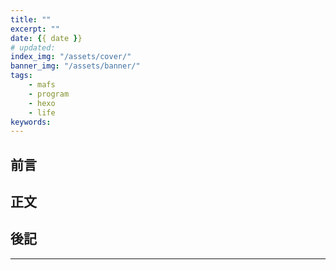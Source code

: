```yaml
---
title: ""
excerpt: ""
date: {{ date }}
# updated: 
index_img: "/assets/cover/"
banner_img: "/assets/banner/"
tags: 
    - mafs
    - program
    - hexo
    - life
keywords: 
---
```


<!-- Latex Protector: Remove "@" before use -->
<!--@lp:skip-all-->
<!--@lp:skip-some-->

<!-- EMSP Replacer: Auto replacement of double full-width white-space with &emsp;&emsp; -->

<!-- Spoiler Replacer: Replace ||text||  with {% spoiler text %} -->
<!--@sprp:skip-all-->

<!-- Footnote Reposer: Auto repositioning of all the footnotes in post -->
<!--@ft:skip-all-->


## 前言

## 正文

## 後記

---

<!-- ## 參考 -->
